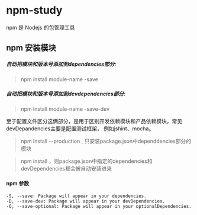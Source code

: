 # npm-study
npm 是 Nodejs 的包管理工具

## npm 安装模块

##### 自动把模块和版本号添加到dependencies部分:
> npm install module-name -save
##### 自动把模块和版本号添加到devdependencies部分:
> npm install module-name -save-dev

至于配置文件区分这俩部分，是用于区别开发依赖模块和产品依赖模块，常见 devDepandencies主要是配置测试框架， 例如jshint、mocha。

> npm install --production , 只安装package.json中dependdencies部分的模块

> npm install ，则package.json中指定的dependencies和devDependencies都会被自动安装进来

#### npm 参数
```
-S, --save: Package will appear in your dependencies.
-D, --save-dev: Package will appear in your devDependencies.
-O, --save-optional: Package will appear in your optionalDependencies.
```
